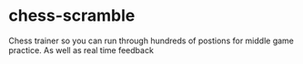 # chess-scramble
Chess trainer so you can run through hundreds of postions for middle game practice. As well as real time feedback
